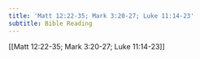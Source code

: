 ```yaml
---
title: 'Matt 12:22-35; Mark 3:20-27; Luke 11:14-23'
subtitle: Bible Reading
---
```


[[Matt 12:22-35; Mark 3:20-27; Luke 11:14-23]]